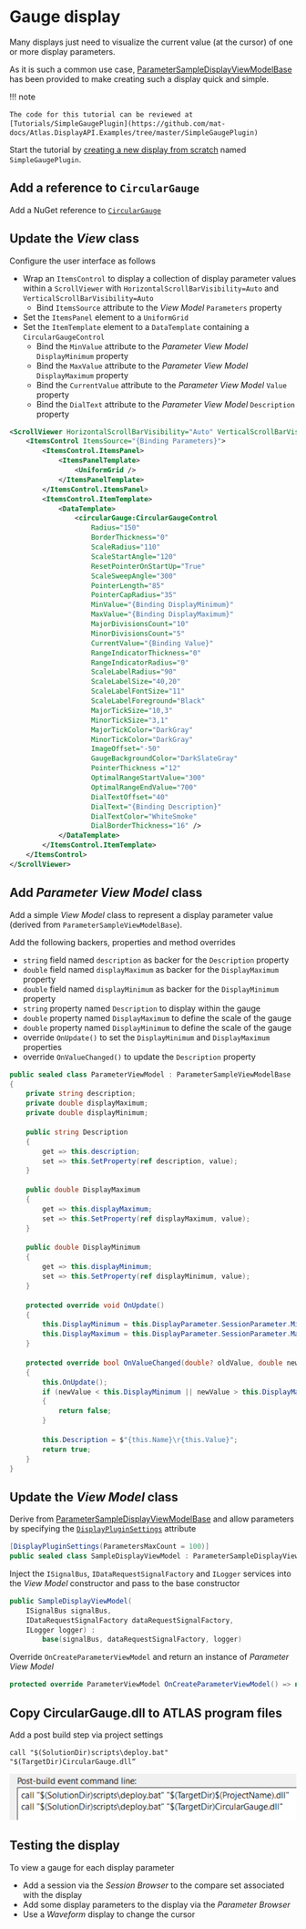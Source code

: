 # Gauge display

Many displays just need to visualize the current value (at the cursor) of one or more display parameters.

As it is such a common use case, [ParameterSampleDisplayViewModelBase](displaypluginlibrary.md#parametersampledisplayviewmodelbase-view-model-base-class) has been provided to make creating such a display quick and simple.

!!! note

    The code for this tutorial can be reviewed at [Tutorials/SimpleGaugePlugin](https://github.com/mat-docs/Atlas.DisplayAPI.Examples/tree/master/SimpleGaugePlugin)

Start the tutorial by [creating a new display from scratch](createfromscratch.md) named `SimpleGaugePlugin`.

## Add a reference to `CircularGauge`

Add a NuGet reference to [`CircularGauge`](https://www.nuget.org/packages/CircularGauge/)

## Update the _View_ class

Configure the user interface as follows

- Wrap an `ItemsControl` to display a collection of display parameter values within a `ScrollViewer` with `HorizontalScrollBarVisibility=Auto` and `VerticalScrollBarVisibility=Auto`
    - Bind `ItemsSource` attribute to the _View Model_ `Parameters` property
- Set the `ItemsPanel` element to a `UniformGrid`
- Set the `ItemTemplate` element to a `DataTemplate` containing a `CircularGaugeControl`
    - Bind the `MinValue` attribute to the  _Parameter View Model_ `DisplayMinimum` property
    - Bind the `MaxValue` attribute to the  _Parameter View Model_ `DisplayMaximum` property
    - Bind the `CurrentValue` attribute to the  _Parameter View Model_ `Value` property
    - Bind the `DialText` attribute to the  _Parameter View Model_ `Description` property

```xml
<ScrollViewer HorizontalScrollBarVisibility="Auto" VerticalScrollBarVisibility="Auto">
    <ItemsControl ItemsSource="{Binding Parameters}">
        <ItemsControl.ItemsPanel>
            <ItemsPanelTemplate>
                <UniformGrid />
            </ItemsPanelTemplate>
        </ItemsControl.ItemsPanel>
        <ItemsControl.ItemTemplate>
            <DataTemplate>
                <circularGauge:CircularGaugeControl
                    Radius="150"
                    BorderThickness="0"
                    ScaleRadius="110"
                    ScaleStartAngle="120"
                    ResetPointerOnStartUp="True"
                    ScaleSweepAngle="300"
                    PointerLength="85" 
                    PointerCapRadius="35"
                    MinValue="{Binding DisplayMinimum}"
                    MaxValue="{Binding DisplayMaximum}"
                    MajorDivisionsCount="10"
                    MinorDivisionsCount="5"
                    CurrentValue="{Binding Value}"
                    RangeIndicatorThickness="0"
                    RangeIndicatorRadius="0"
                    ScaleLabelRadius="90"
                    ScaleLabelSize="40,20"
                    ScaleLabelFontSize="11"
                    ScaleLabelForeground="Black"
                    MajorTickSize="10,3"
                    MinorTickSize="3,1"
                    MajorTickColor="DarkGray"
                    MinorTickColor="DarkGray"
                    ImageOffset="-50"
                    GaugeBackgroundColor="DarkSlateGray"
                    PointerThickness ="12"
                    OptimalRangeStartValue="300"
                    OptimalRangeEndValue="700" 
                    DialTextOffset="40"
                    DialText="{Binding Description}"
                    DialTextColor="WhiteSmoke"
                    DialBorderThickness="16" />
            </DataTemplate>
        </ItemsControl.ItemTemplate>
    </ItemsControl>
</ScrollViewer>
```

## Add _Parameter View Model_ class

Add a simple _View Model_ class to represent a display parameter value (derived from `ParameterSampleViewModelBase`).

Add the following backers, properties and method overrides

- `string` field named `description` as backer for the `Description` property
- `double` field named `displayMaximum` as backer for the `DisplayMaximum` property
- `double` field named `displayMinimum` as backer for the `DisplayMinimum` property
- `string` property named `Description` to display within the gauge
- `double` property named `DisplayMaximum` to define the scale of the gauge
- `double` property named `DisplayMinimum` to define the scale of the gauge
- override `OnUpdate()` to set the `DisplayMinimum` and `DisplayMaximum` properties
- override `OnValueChanged()` to update the `Description` property

```c#
public sealed class ParameterViewModel : ParameterSampleViewModelBase
{
    private string description;
    private double displayMaximum;
    private double displayMinimum;

    public string Description
    {
        get => this.description;
        set => this.SetProperty(ref description, value);
    }

    public double DisplayMaximum
    {
        get => this.displayMaximum;
        set => this.SetProperty(ref displayMaximum, value);
    }

    public double DisplayMinimum
    {
        get => this.displayMinimum;
        set => this.SetProperty(ref displayMinimum, value);
    }

    protected override void OnUpdate()
    {
        this.DisplayMinimum = this.DisplayParameter.SessionParameter.Minimum;
        this.DisplayMaximum = this.DisplayParameter.SessionParameter.Maximum;
    }

    protected override bool OnValueChanged(double? oldValue, double newValue)
    {
        this.OnUpdate();
        if (newValue < this.DisplayMinimum || newValue > this.DisplayMaximum)
        {
            return false;
        }

        this.Description = $"{this.Name}\r{this.Value}";
        return true;
    }
}
```

## Update the _View Model_ class

Derive from [ParameterSampleDisplayViewModelBase](displaypluginlibrary.md#parametersampledisplayviewmodelbase-view-model-base-class) and allow parameters by specifying the [`DisplayPluginSettings`](../parameters.md) attribute

```c#
[DisplayPluginSettings(ParametersMaxCount = 100)]
public sealed class SampleDisplayViewModel : ParameterSampleDisplayViewModelBase<ParameterViewModel>
```

Inject the `ISignalBus`, `IDataRequestSignalFactory` and `ILogger` services into the _View Model_ constructor and pass to the base constructor

```c#
public SampleDisplayViewModel(
    ISignalBus signalBus,
    IDataRequestSignalFactory dataRequestSignalFactory,
    ILogger logger) :
        base(signalBus, dataRequestSignalFactory, logger)
```

Override `OnCreateParameterViewModel` and return an instance of _Parameter View Model_

```c#
protected override ParameterViewModel OnCreateParameterViewModel() => new ParameterViewModel();
```

## Copy CircularGauge.dll to ATLAS program files

Add a post build step via project settings

```
call "$(SolutionDir)scripts\deploy.bat" "$(TargetDir)CircularGauge.dll“
```

![Post Build Step]( assets/images/circulargaugecontrolpostbuildstep.png)

## Testing the display

To view a gauge for each display parameter

- Add a session via the _Session Browser_ to the compare set associated with the display 
- Add some display parameters to the display via the _Parameter Browser_
- Use a _Waveform_ display to change the cursor
